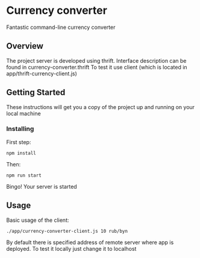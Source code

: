 # Currency converter

Fantastic command-line currency converter

## Overview

The project server is developed using thrift. Interface description can be found in currency-converter.thrift
To test it use client (which is located in app/thrift-currency-client.js)

## Getting Started

These instructions will get you a copy of the project up and running on your local machine

### Installing

First step:

```
npm install
```

Then:
```
npm run start
```

Bingo! Your server is started

## Usage

Basic usage of the client:
```
./app/currency-converter-client.js 10 rub/byn
```
By default there is specified address of remote server where app is deployed. To test it locally just change it to localhost